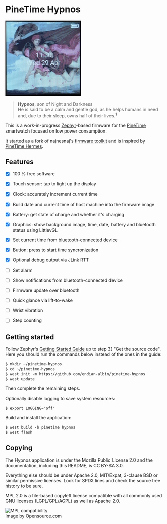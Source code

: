 # PineTime Hypnos

<img src="hypnos/hypnos-photo.png" title="Background image: Night and Sleep by Evelyn De Morgan (1878)" width="240px" height="240px">

> **Hypnos**, son of Night and Darkness</br>
> He is said to be a calm and gentle god, as he helps humans in need and, due to their sleep, owns
> half of their lives.<sup>[1](https://en.wikipedia.org/wiki/Hypnos)</sup>

This is a work-in-progress [Zephyr](https://www.zephyrproject.org/)-based firmware for the
[PineTime](https://www.pine64.org/pinetime/) smartwatch focused on low power consumption.

It started as a fork of najnesnaj's [firmware toolkit](https://github.com/najnesnaj/pinetime-zephyr)
and is inspired by [PineTime Hermes](https://github.com/Dejvino/pinetime-hermes-firmware).

## Features

- [x] 100 % free software
- [x] Touch sensor: tap to light up the display
- [x] Clock: accurately increment current time
- [x] Build date and current time of host machine into the firmware image
- [x] Battery: get state of charge and whether it's charging
- [x] Graphics: show background image, time, date, battery and bluetooth status using LittlevGL
- [x] Set current time from bluetooth-connected device
- [x] Button: press to start time syncronization
- [x] Optional debug output via JLink RTT
- [ ] Set alarm
- [ ] Show notifications from bluetooth-connected device
- [ ] Firmware update over bluetooth
- [ ] Quick glance via lift-to-wake
- [ ] Wrist vibration
- [ ] Step counting


## Getting started

Follow Zephyr's [Getting Started Guide](https://docs.zephyrproject.org/latest/getting_started/index.html)
up to step 3) "Get the source code". Here you should run the commands below
instead of the ones in the guide:

```
$ mkdir ~/pinetime-hypnos
$ cd ~/pinetime-hypnos
$ west init -m https://github.com/endian-albin/pinetime-hypnos
$ west update
```

Then complete the remaining steps.

Optionally disable logging to save system resources:
```
$ export LOGGING="off"
```

Build and install the application:

```
$ west build -b pinetime hypnos
$ west flash
```

## Copying

The Hypnos application is under the Mozilla Public License 2.0 and
the documentation, including this README, is CC BY-SA 3.0.

Everything else should be under Apache 2.0, MIT/Expat, 3-clause BSD or similar
permissive licenses. Look for SPDX lines and check the source tree
history to be sure.

MPL 2.0 is a file-based copyleft license compatible with all commonly used
GNU licenses (LGPL/GPL/AGPL) as well as Apache 2.0.

![MPL compatibility](https://opensource.com/sites/default/files/styles/image-full-size/public/lead-images/OSCD_MPL2_520x292_FINAL.png?itok=6vv4XnEz)
<br />Image by Opensource.com
